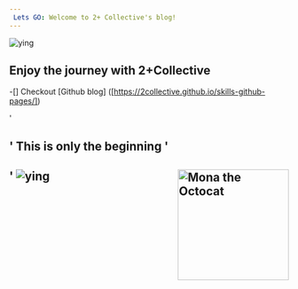 ```yaml
---
 Lets GO: Welcome to 2+ Collective's blog! 
---
```

<img alt= ying and yang src="https://static.vecteezy.com/system/resources/previews/022/926/132/non_2x/yin-yang-symbol-icon-design-flat-icon-vector.jpg">

## Enjoy the journey with 2+Collective ##
-[] Checkout [Github blog] ([https://2collective.github.io/skills-github-pages/])

'<h2>' This is only the beginning '<h2>'
<img alt="Mona the Octocat" src="https://octodex.github.com/images/original.png"
width="200" align="right">
<img alt= ying and yang src="https://static.vecteezy.com/system/resources/previews/022/926/132/non_2x/yin-yang-symbol-icon-design-flat-icon-vector.jpg">
